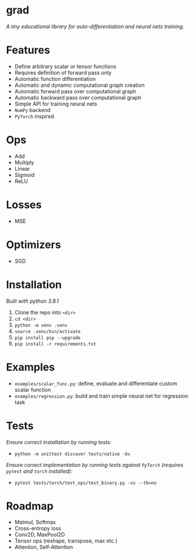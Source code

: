# grad
*A tiny educational library for auto-differentiation and neural nets training.*

# Features
- Define arbitrary scalar or tensor functions
- Requires definition of forward pass only
- Automatic function differentiation
- Automatic and dynamic computational graph creation
- Automatic forward pass over computational graph
- Automatic backward pass over computational graph
- Simple API for training neural nets
- `NumPy` backend
- `PyTorch` inspired

# Ops
- Add
- Multiply
- Linear
- Sigmoid
- ReLU

# Losses
- MSE

# Optimizers
- SGD

# Installation
*Built with python 3.8.1*
1. Clone the repo into `<dir>`
2. `cd <dir>`
3. `python -m venv .venv`
4. `source .venv/bin/activate`
5. `pip install pip --upgrade`
6. `pip install -r requirements.txt`

# Examples
- `examples/scalar_func.py`: define, evaluate and differentiate custom scalar function
- `examples/regression.py`: build and train simple neural net for regression task 

# Tests
*Ensure correct installation by running tests:*  
- `python -m unittest discover tests/native -bv`  

*Ensure correct implementation by running tests against `PyTorch` (requires `pytest` and `torch` installed):*  
- `pytest tests/torch/test_ops/test_binary.py -vs --tb=no`  

# Roadmap
- Matmul, Softmax
- Cross-entropy loss
- Conv2D, MaxPool2D
- Tensor ops (reshape, transpose, max etc.)
- Attention, Self-Attention
